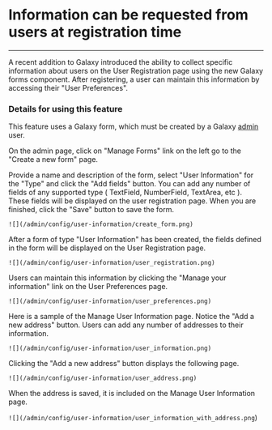 

# Information can be requested from users at registration time

* * *

A recent addition to Galaxy introduced the ability to collect specific information about users on the User Registration page using the new Galaxy forms component. After registering, a user can maintain this information by accessing their "User Preferences".

### Details for using this feature

This feature uses a Galaxy form, which must be created by a Galaxy [admin](/admin/) user.

On the admin page, click on "Manage Forms" link on the left go to the "Create a new form" page.

Provide a name and description of the form, select "User Information" for the "Type" and click the "Add fields" button. You can add any number of fields of any supported type ( TextField, NumberField, TextArea, etc ). These fields will be displayed on the user registration page. When you are finished, click the "Save" button to save the form.

`![](/admin/config/user-information/create_form.png)`

After a form of type "User Information" has been created, the fields defined in the form will be displayed on the User Registration page.

`![](/admin/config/user-information/user_registration.png)`

Users can maintain this information by clicking the "Manage your information" link on the User Preferences page.

`![](/admin/config/user-information/user_preferences.png)`

Here is a sample of the Manage User Information page. Notice the "Add a new address" button. Users can add any number of addresses to their information.

`![](/admin/config/user-information/user_information.png)`

Clicking the "Add a new address" button displays the following page.

`![](/admin/config/user-information/user_address.png)`

When the address is saved, it is included on the Manage User Information page.

`![](/admin/config/user-information/user_information_with_address.png`)
